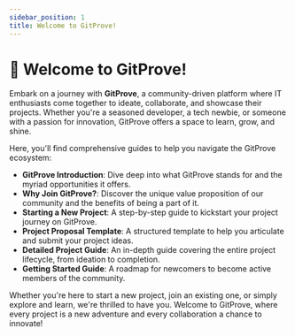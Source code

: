 ```yaml
---
sidebar_position: 1
title: Welcome to GitProve!
---
```


# 👋 Welcome to GitProve!

Embark on a journey with **GitProve**, a community-driven platform where IT enthusiasts come together to ideate, collaborate, and showcase their projects. Whether you're a seasoned developer, a tech newbie, or someone with a passion for innovation, GitProve offers a space to learn, grow, and shine.

Here, you'll find comprehensive guides to help you navigate the GitProve ecosystem:

- **GitProve Introduction**: Dive deep into what GitProve stands for and the myriad opportunities it offers.
- **Why Join GitProve?**: Discover the unique value proposition of our community and the benefits of being a part of it.
- **Starting a New Project**: A step-by-step guide to kickstart your project journey on GitProve.
- **Project Proposal Template**: A structured template to help you articulate and submit your project ideas.
- **Detailed Project Guide**: An in-depth guide covering the entire project lifecycle, from ideation to completion.
- **Getting Started Guide**: A roadmap for newcomers to become active members of the community.

Whether you're here to start a new project, join an existing one, or simply explore and learn, we're thrilled to have you. Welcome to GitProve, where every project is a new adventure and every collaboration a chance to innovate!

